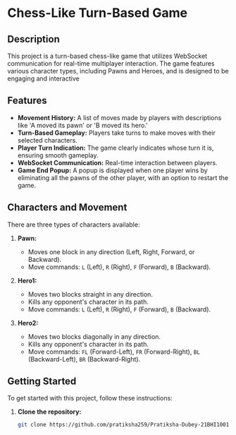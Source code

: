 # Chess-Like Turn-Based Game

## Description

This project is a turn-based chess-like game that utilizes WebSocket communication for real-time multiplayer interaction. The game features various character types, including Pawns and Heroes,  and is designed to be engaging and interactive

## Features

- **Movement History:** A list of moves made by players with descriptions like 'A moved its pawn' or 'B moved its hero.'
- **Turn-Based Gameplay:** Players take turns to make moves with their selected characters.
- **Player Turn Indication:** The game clearly indicates whose turn it is, ensuring smooth gameplay.
- **WebSocket Communication:** Real-time interaction between players.
- **Game End Popup:** A popup is displayed when one player wins by eliminating all the pawns of the other player, with an option to restart the game.

## Characters and Movement

There are three types of characters available:

1. **Pawn:**
   - Moves one block in any direction (Left, Right, Forward, or Backward).
   - Move commands: `L` (Left), `R` (Right), `F` (Forward), `B` (Backward).

2. **Hero1:**
   - Moves two blocks straight in any direction.
   - Kills any opponent's character in its path.
   - Move commands: `L` (Left), `R` (Right), `F` (Forward), `B` (Backward).

3. **Hero2:**
   - Moves two blocks diagonally in any direction.
   - Kills any opponent's character in its path.
   - Move commands: `FL` (Forward-Left), `FR` (Forward-Right), `BL` (Backward-Left), `BR` (Backward-Right).


## Getting Started

To get started with this project, follow these instructions:

1. **Clone the repository:**
   ```bash
   git clone https://github.com/pratiksha259/Pratiksha-Dubey-21BHI10013.git
